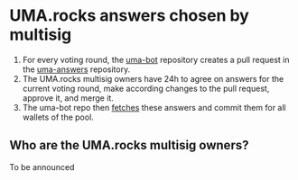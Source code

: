 # UMA.rocks answers chosen by multisig

1. For every voting round, the [uma-bot](https://github.com/lancelot-c/uma-bot) repository creates a pull request in the [uma-answers](https://github.com/lancelot-c/uma-answers) repository.
2. The UMA.rocks multisig owners have 24h to agree on answers for the current voting round, make according changes to the pull request, approve it, and merge it.
3. The uma-bot repo then [fetches](https://github.com/lancelot-c/uma-bot/blob/c9054c6f5b4df1116093a3ecd104dbfe77a66aa8/smart-contract-calls/common.ts#L706) these answers and commit them for all wallets of the pool.

## Who are the UMA.rocks multisig owners?

To be announced
